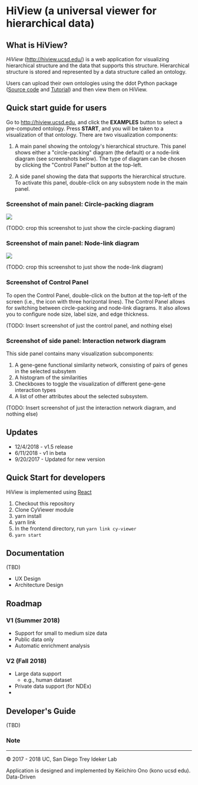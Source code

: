# HiView (a universal viewer for hierarchical data)

## What is HiView?
_HiView_ (http://hiview.ucsd.edu/) is a web application for visualizing hierarchical structure and the data that supports this structure. Hierarchical structure is stored and represented by a data structure called an ontology. 

Users can upload their own ontologies using the ddot Python package ([Source code](https://github.com/michaelkyu/ddot) and [Tutorial](https://github.com/michaelkyu/ddot/blob/master/examples/Tutorial.ipynb)) and then view them on HiView. 

## Quick start guide for users
Go to http://hiview.ucsd.edu, and click the **EXAMPLES** button to select a pre-computed ontology. Press **START**, and you will be taken to a visualization of that ontology. There are two visualization components:

1. A main panel showing the ontology's hierarchical structure. This panel shows either a "circle-packing" diagram (the default) or a node-link diagram (see screenshots below). The type of diagram can be chosen by clicking the "Control Panel" button at the top-left.
   
1. A side panel showing the data that supports the hierarchical structure. To activate this panel, double-click on any subsystem node in the main panel.

### Screenshot of main panel: Circle-packing diagram 

![](https://raw.githubusercontent.com/idekerlab/hiview/master/docs/images/hiview-top-v15-1.png)

(TODO: crop this screenshot to just show the circle-packing diagram)

### Screenshot of main panel: Node-link diagram

![](https://raw.githubusercontent.com/idekerlab/hiview/master/docs/images/hiview-top-v15-2.png)

(TODO: crop this screenshot to just show the node-link diagram)

### Screenshot of Control Panel

To open the Control Panel, double-click on the button at the top-left of the screen (i.e., the icon with three horizontal lines). The Control Panel allows for switching between circle-packing and node-link diagrams. It also allows you to configure node size, label size, and edge thickness.

(TODO: Insert screenshot of just the control panel, and nothing else)

### Screenshot of side panel: Interaction network diagram

This side panel contains many visualization subcomponents:

1. A gene-gene functional similarity network, consisting of pairs of genes in the selected subsytem
2. A histogram of the similarities
3. Checkboxes to toggle the visualization of different gene-gene interaction types
4. A list of other attributes about the selected subsystem.

(TODO: Insert screenshot of just the interaction network diagram, and nothing else)

## Updates
* 12/4/2018 - v1.5 release
* 6/11/2018 - v1 in beta
* 9/20/2017 - Updated for new version

## Quick Start for developers

HiView is implemented using [React](https://reactjs.org/)

1. Checkout this repository
1. Clone CyViewer module
1. yarn install
1. yarn link
1. In the frontend directory, run ```yarn link cy-viewer```
1. ```yarn start```

## Documentation
(TBD)
* UX Design
* Architecture Design

## Roadmap

### V1 (Summer 2018)
* Support for small to medium size data
* Public data only
* Automatic enrichment analysis

### V2 (Fall 2018)
* Large data support
    * e.g., human dataset
* Private data support (for NDEx)
* 


## Developer's Guide
(TBD)

### Note


----
&copy; 2017 - 2018 UC, San Diego Trey Ideker Lab

Application is designed and implemented by Keiichiro Ono (kono ucsd edu).  Data-Driven 
